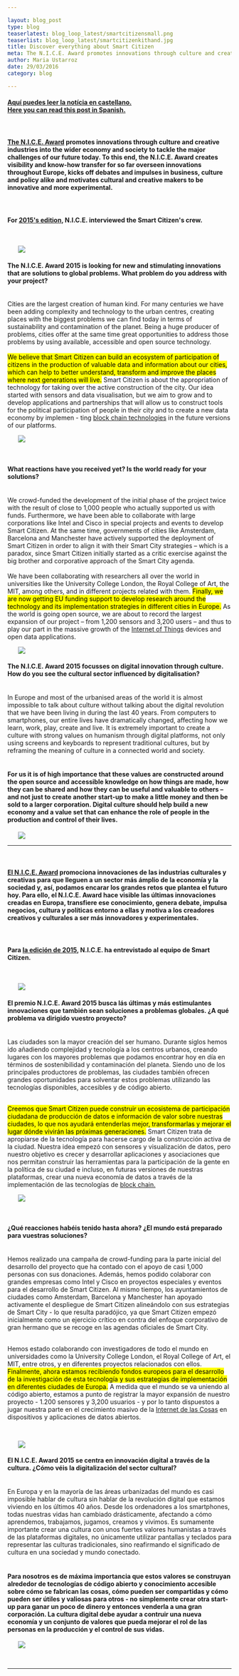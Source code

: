 ```yaml
---

layout: blog_post
type: blog
teaserlatest: blog_loop_latest/smartcitizensmall.png
teaserlist: blog_loop_latest/smartcitizenkithand.jpg
title: Discover everything about Smart Citizen
meta: The N.I.C.E. Award promotes innovations through culture and creative industries into the wider economy and society to tackle the major challenges of our future today. For 2015's edition, N.I.C.E. Award interviewed the Smart Citizen's crew.
author: Maria Ustarroz
date: 29/03/2016
category: blog

---
```



<h4><a href="#spanish"> Aquí puedes leer la notícia en castellano.</a> <br>
<a href="#spanish"> Here you can read this post in Spanish.</a> <br></h4>

 <br>

<h4>
<a href= "http://nice-europe.eu/" alt= "NICE EU">The N.I.C.E. Award</a> promotes innovations through culture and creative industries into the wider economy and society to tackle the major challenges of our future today. To this end, the N.I.C.E. Award creates visibility and know-how transfer for so far overseen innovations throughout Europe, kicks off debates and impulses in business, culture and policy alike and motivates cultural and creative makers to be innovative and more experimental. <br> </h4>
<br>
<h4>For <a href= "http://www.e-c-c-e.de/fileadmin/content_bilder/presse/Downloads/09_02_16_NICE_Doku_WEB.pdf" alt= "NICE 2015">2015's edition</a>, N.I.C.E. interviewed the Smart Citizen's crew.
</h4>
 <br>
 
 <ul><img src= "http://www.fablabbcn.org/img/projects/projects_loop/smart_citizen.jpg" align="middle"> </img></ul>
<h4>The N.I.C.E. Award 2015 is looking for new and stimulating innovations that are solutions to global problems. 
What problem do you address with your project?</h4>
<br>
Cities are the largest creation of human kind. For many centuries we have been adding complexity and technology to the urban centres, creating places with the biggest problems we can find today in terms of sustainability and contamination of the planet. Being a huge producer of 
problems, cities offer at the same time great opportunities 
to address those problems by using available, accessible 
and open source technology. <br>
<br>
<mark>We believe that Smart Citizen 
can build an ecosystem of participation of citizens in the 
production of valuable data and information about our 
cities, which can help to better understand, transform and 
improve the places where next generations will live.</mark> Smart 
Citizen is about the appropriation of technology for taking 
over the active construction of the city. Our idea started 
with sensors and data visualisation, but we aim to grow and 
to develop applications and partnerships that will allow us 
to construct tools for the political participation of people in 
their city and to create a new data economy by implemen
-
ting <a href= "https://en.wikipedia.org/wiki/Block_chain_%28database%29" alt= "Block Chain">block chain technologies</a> in the future versions of our 
platforms.

<ul><img src= "http://www.fablabbcn.org/img/projects/smart_citizen/2.jpg" align="middle"> </img></ul>

<br>
<h4>What reactions have you received yet? Is the world 
ready for your solutions?</h4>
<br>
We crowd-funded the development of the initial phase of 
the project twice with the result of close to 1,000 people 
who actually supported us with funds. Furthermore, we 
have been able to collaborate with large corporations like 
Intel and Cisco in special projects and events to develop 
Smart Citizen. At the same time, governments of cities like 
Amsterdam, Barcelona and Manchester have actively supported the deployment of Smart Citizen in order to align it 
with their Smart City strategies –  which is a paradox, since 
Smart Citizen initially started as a critic exercise against 
the big brother and corporative approach of the Smart City 
agenda. <br>
<br>
We have been collaborating with researchers all 
over the world in universities like the University College London, the Royal College of Art, the MIT, among others, and 
in different projects related with them. <mark>Finally, we are now 
getting EU funding support to develop research around the 
technology and its implementation strategies in different 
cities in Europe.</mark> As the world is going open source, we are 
about to record the largest expansion of our project – from 
1,200 sensors and 3,200 users – and thus to play our part in 
the massive growth of the <a href= "https://en.wikipedia.org/wiki/Internet_of_Things" alt= "IoT">Internet of Things</a> devices and 
open data applications. 

<br>
<ul><img src= "http://www.fablabbcn.org/img/blog/blog_loop_latest/19503962930_a21904facc_z.jpg" align="middle"> </img></ul>

<h4>The N.I.C.E. Award 2015 focusses on digital innovation 
through culture. How do you see the cultural sector 
influenced by digitalisation?</h4>
<br>
In Europe and most of the urbanised areas of the world it 
is almost impossible to talk about culture without talking 
about the digital revolution that we have been living in during the last 40 years. From computers to smartphones, our 
entire lives have dramatically changed, affecting how we 
learn, work, play, create and live. It is extremely important 
to create a culture with strong values on humanism through 
digital platforms, not only using screens and keyboards to 
represent traditional cultures, but by reframing the meaning of culture in a connected world and society. <br>
<br>
<h4>For us it is of high importance that these values are constructed 
around the open source and accessible knowledge on how 
things are made, how they can be shared and how they can 
be useful and valuable to others – and not just to create 
another start-up to make a little money and then be sold 
to a larger corporation. Digital culture should help build a 
new economy and a value set that can enhance the role of 
people in the production and control of their lives. </h4>
 
<ul><img src= "http://www.fablabbcn.org/img/hero_slider/a_slider_3.jpg" align="middle"> </img></ul>
 


<a name="spanish">
<hr>

&nbsp;

<h4>
<a href= "http://nice-europe.eu/" alt= "NICE EU">El N.I.C.E. Award</a> promociona innovaciones de las industrias culturales y creativas para que lleguen a un sector más ámplio de la economía y la sociedad y, así, podamos encarar los grandes retos que plantea el futuro hoy. Para ello, el N.I.C.E. Award hace visible las últimas innovaciones creadas en Europa, transfiere ese conocimiento, genera debate, impulsa negocios, cultura y políticas entorno a ellas y motiva a los creadores creativos y culturales a ser más innovadores y experimentales.<br> </h4>
<br> 
<h4>Para <a href= "http://www.e-c-c-e.de/fileadmin/content_bilder/presse/Downloads/09_02_16_NICE_Doku_WEB.pdf" alt= "NICE 2015">la edición de 2015</a>, N.I.C.E. ha entrevistado al equipo de Smart Citizen.</h4>
 <br>
 
 <ul><img src= "http://www.fablabbcn.org/img/projects/projects_loop/smart_citizen.jpg" align="middle"> </img></ul>
<h4>El premio N.I.C.E. Award 2015 busca lás últimas y más estimulantes innovaciones que también sean soluciones a problemas globales. ¿A qué problema va dirigido vuestro proyecto? </h4>
<br>
Las ciudades son la mayor creación del ser humano. Durante siglos hemos ido añadiendo complejidad y tecnología a los centros urbanos, creando lugares con los mayores problemas que podamos encontrar hoy en día en términos de sostenibilidad y contaminación del planeta. Siendo uno de los principales productores de problemas, las ciudades también ofrecen grandes oportunidades para solventar estos problemas utilizando las tecnologías disponibles, accesibles y de código abierto.<br>
<br>

<mark>Creemos que Smart Citizen puede construir un ecosistema de participación ciudadana de producción de datos e información de valor sobre nuestras ciudades, lo que nos ayudará entenderlas mejor, transformarlas y mejorar el lugar dónde vivirán las próximas generaciones.</mark> Smart Citizen trata de apropiarse de la tecnología para hacerse cargo de la construcción activa de la ciudad. Nuestra idea empezó con sensores y visualización de datos, pero nuestro objetivo es crecer y desarrollar aplicaciones y asociaciones que nos permitan construir las herramientas para la participación de la gente en la política de su ciudad e incluso, en futuras versiones de nuestras plataformas, crear una nueva economía de datos a través de la implementación de las tecnologías de <a href= "https://en.wikipedia.org/wiki/Block_chain_%28database%29" alt= "Block Chain">block chain.</a>


<ul><img src= "http://www.fablabbcn.org/img/projects/smart_citizen/2.jpg" align="middle"> </img></ul>

<br>
<h4>
¿Qué reacciones habéis tenido hasta ahora? ¿El mundo está preparado para vuestras soluciones?
</h4>
<br>
Hemos realizado una campaña de crowd-funding para la parte inicial del desarrollo del proyecto que ha contado con el apoyo de casi 1,000 personas con sus donaciones. Además, hemos podido colaborar con grandes empresas como Intel y Cisco en proyectos especiales y eventos para el desarrollo de Smart Citizen. Al mismo tiempo, los ayuntamientos de ciudades como Amsterdam, Barcelona y Manchester han apoyado activamente el despliegue de Smart Citizen alineándolo con sus estrategias de Smart City - lo que resulta paradójico, ya que Smart Citizen empezó inicialmente como un ejercicio crítico en contra del enfoque corporativo de gran hermano que se recoge en las agendas oficiales de Smart City.<br>
<br>

Hemos estado colaborando con investigadores de todo el mundo en universidades como la University College London, el Royal College of Art, el MIT, entre otros, y en diferentes proyectos relacionados con ellos. <mark>Finalmente, ahora estamos recibiendo fondos europeos para el desarrollo de la investigación de esta tecnología y sus estrategias de implementación en diferentes ciudades de Europa.</mark> A medida que el mundo se va uniendo al código abierto, estamos a punto de registrar la mayor expansión de nuestro proyecto - 1.200 sensores y 3,200 usuarios - y por lo tanto dispuestos a jugar nuestra parte en el crecimiento masivo de la <a href= "https://es.wikipedia.org/wiki/Internet_de_las_cosas" alt= "IoT">Internet de las Cosas</a> en dispositivos y aplicaciones de datos abiertos.

<br>
<ul><img src= "http://www.fablabbcn.org/img/blog/blog_loop_latest/19503962930_a21904facc_z.jpg" align="middle"> </img></ul>

<h4>El N.I.C.E. Award 2015 se centra en innovación digital a través de la cultura. ¿Cómo véis la digitalización del sector cultural?</h4>
<br>
En Europa y en la mayoría de las áreas urbanizadas del mundo es casi imposible hablar de cultura sin hablar de la revolución digital que estamos viviendo en los últimos 40 años. Desde los ordenadores a los smartphones, todas nuestras vidas han cambiado drásticamente, afectando a cómo aprendemos, trabajamos, jugamos, creamos y vivimos. Es sumamente importante crear una cultura con unos fuertes valores humanistas a través de las plataformas digitales, no únicamente utilizar pantallas y teclados para representar las culturas tradicionales, sino reafirmando el significado de cultura en una sociedad y mundo conectado.<br>
<br>

<h4>Para nosotros es de máxima importancia que estos valores se construyan alrededor de tecnologías de código abierto y conocimiento accesible sobre cómo se fabrican las cosas, cómo pueden ser compartidas y cómo pueden ser útiles y valiosas para otros - no simplemente crear otra start-up para ganar un poco de dinero y entonces venderla a una gran corporación. La cultura digital debe ayudar a contruir una nueva economía y un conjunto de valores que pueda mejorar el rol de las
personas en la producción y el control de sus vidas. </h4>
 
<ul><img src= "http://www.fablabbcn.org/img/hero_slider/a_slider_3.jpg" align="middle"> </img></ul>
<br>
<hr>
